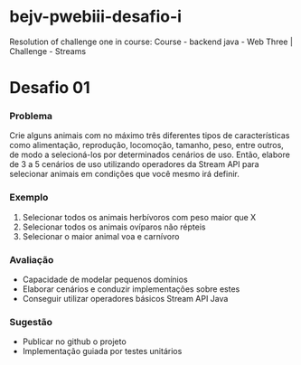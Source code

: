 # bejv-pwebiii-desafio-i
Resolution of challenge one in course: Course - backend java - Web Three | Challenge - Streams

# Desafio 01

### Problema
Crie alguns animais com no máximo três diferentes tipos de características como alimentação, reprodução, locomoção, tamanho, peso, entre outros, de modo a selecioná-los por determinados cenários de uso. Então, elabore de 3 a 5 cenários de uso utilizando operadores da Stream API para selecionar animais em condições que você mesmo irá definir.

### Exemplo
1. Selecionar todos os animais herbívoros com peso maior que X
2. Selecionar todos os animais ovíparos não répteis
3. Selecionar o maior animal voa e carnívoro

### Avaliação
- Capacidade de modelar pequenos domínios
- Elaborar cenários e conduzir implementações sobre estes
- Conseguir utilizar operadores básicos Stream API Java 

### Sugestão
- Publicar no github o projeto
- Implementação guiada por testes unitários
